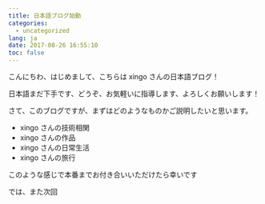 ```yaml
---
title: 日本語ブログ始動
categories:
  - uncategorized
lang: ja
date: 2017-08-26 16:55:10
toc: false
---
```


こんにちわ、はじめまして、こちらは xingo さんの日本語ブログ！

日本語まだ下手です、どうぞ、お気軽いに指導します、よろしくお願いします！

さて、このブログですが、まずはどのようなものかご説明したいと思います。

- xingo さんの技術相関
- xingo さんの作品
- xingo さんの日常生活
- xingo さんの旅行

このような感じで本番までお付き合いいただけたら幸いです

では、また次回
